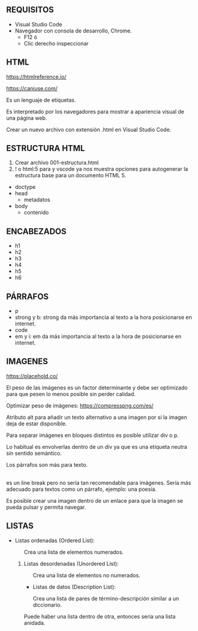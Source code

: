 
## REQUISITOS

* Visual Studio Code
* Navegador con consola de desarrollo, Chrome.
    * F12 ó
    * Clic derecho inspeccionar


## HTML 

https://htmlreference.io/

https://caniuse.com/

Es un lenguaje de etiquetas.

Es interpretado por los navegadores para mostrar a apariencia visual de una página web.

Crear un nuevo archivo con extensión .html en Visual Studio Code.

## ESTRUCTURA HTML

1. Crear archivo 001-estructura.html
2. ! o html:5 para y vscode ya nos muestra opciones para autogenerar la estructura base para un documento HTML 5.

* doctype
* head
    * metadatos
* body
    * contenido


## ENCABEZADOS

* h1
* h2
* h3
* h4
* h5
* h6


## PÁRRAFOS

* p
* strong y b: strong da más importancia al texto a la hora posicionarse en internet.
* code
* em y i: em da más importancia al texto a la hora de posicionarse en internet.

## IMAGENES

https://placehold.co/

El peso de las imágenes es un factor determinante y debe ser optimizado para que pesen lo menos posible sin perder calidad.

Optimizar peso de imágenes: https://compresspng.com/es/

Atributo alt para añadir un texto alternativo a una imagen por si la imagen deja de estar disponible.

Para separar imágenes en bloques distintos es posible utilizar div o p.

Lo habitual es envolverlas dentro de un div ya que es una etiqueta neutra sin sentido semántico.

Los párrafos son más para texto.

<br> es un line break pero no sería tan recomendable para imágenes. Sería más adecuado para textos como un párrafo, ejemplo: una poesía.

Es posible crear una imagen dentro de un enlace para que la imagen se pueda pulsar y permita navegar.

## LISTAS

* Listas ordenadas (Ordered List): <ol> Crea una lista de elementos numerados.

* Listas desordenadas (Unordered List): <ul> Crea una lista de elementos no numerados.

* Listas de datos (Description List): <dl> Crea una lista de pares de término-descripción similar a un diccionario.


Puede haber una lista dentro de otra, entonces sería una lista anidada.
